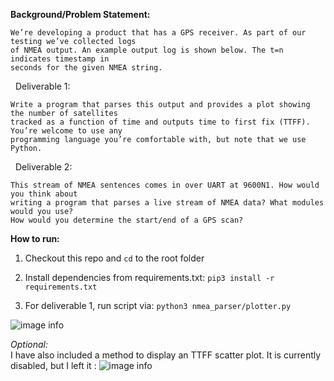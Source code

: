 **Background/Problem Statement:**
```
We’re developing a product that has a GPS receiver. As part of our testing we’ve collected logs
of NMEA output. An example output log is shown below. The t=n indicates timestamp in
seconds for the given NMEA string.
```
&nbsp;
Deliverable 1:
```
Write a program that parses this output and provides a plot showing the number of satellites
tracked as a function of time and outputs time to first fix (TTFF). You’re welcome to use any
programming language you’re comfortable with, but note that we use Python.
```
&nbsp;
Deliverable 2:
```
This stream of NMEA sentences comes in over UART at 9600N1. How would you think about
writing a program that parses a live stream of NMEA data? What modules would you use?
How would you determine the start/end of a GPS scan?
```
**How to run:**

1. Checkout this repo and `cd` to the root folder

2. Install dependencies from requirements.txt:
```pip3 install -r requirements.txt```
   
3. For deliverable 1, run script via: 
```python3 nmea_parser/plotter.py```
   
![image info](./images/NMEAData.png)


*Optional:* <br />
I have also included a method to display an TTFF scatter plot. It is currently disabled, but I left it :
![image info](./images/NMEATTFF.png)